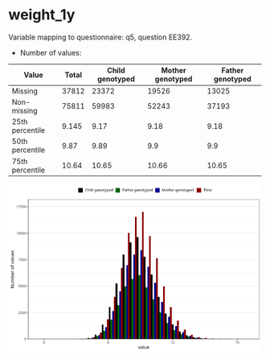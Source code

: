 # weight_1y
Variable mapping to questionnaire: q5, question EE392.
- Number of values:

| Value | Total | Child genotyped | Mother genotyped | Father genotyped |
| ----- | ----- | --------------- | ---------------- | ---------------- |
| Missing | 37812 | 23372 | 19526 | 13025 |
| Non-missing | 75811 | 59983 | 52243 | 37193 |
| 25th percentile | 9.145 | 9.17 | 9.18 | 9.18 |
| 50th percentile | 9.87 | 9.89 | 9.9 | 9.9 |
| 75th percentile | 10.64 | 10.65 | 10.66 | 10.65 |



![](weight_1y_n.png)



